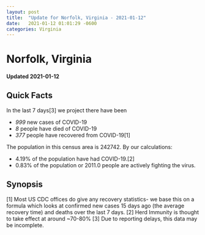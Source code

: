 ```yaml
---
layout: post
title:  "Update for Norfolk, Virginia - 2021-01-12"
date:   2021-01-12 01:01:29 -0600
categories: Virginia
---
```


# Norfolk, Virginia
#### Updated 2021-01-12

## Quick Facts

In the last 7 days[3] we project there have been
- *999* new cases of COVID-19
- *8* people have died of COVID-19
- *377* people have recovered from COVID-19[1]

The population in this census area is 242742. By our calculations:
- 4.19% of the population have had COVID-19.[2]
- 0.83% of the population or 2011.0 people are actively fighting the virus.

## Synopsis




[1] Most US CDC offices do give any recovery statistics- we base this on a formula which looks at confirmed new cases
15 days ago (the average recovery time) and deaths over the last 7 days.
[2] Herd Immunity is thought to take effect at around ~70-80%
[3] Due to reporting delays, this data may be incomplete. 
    